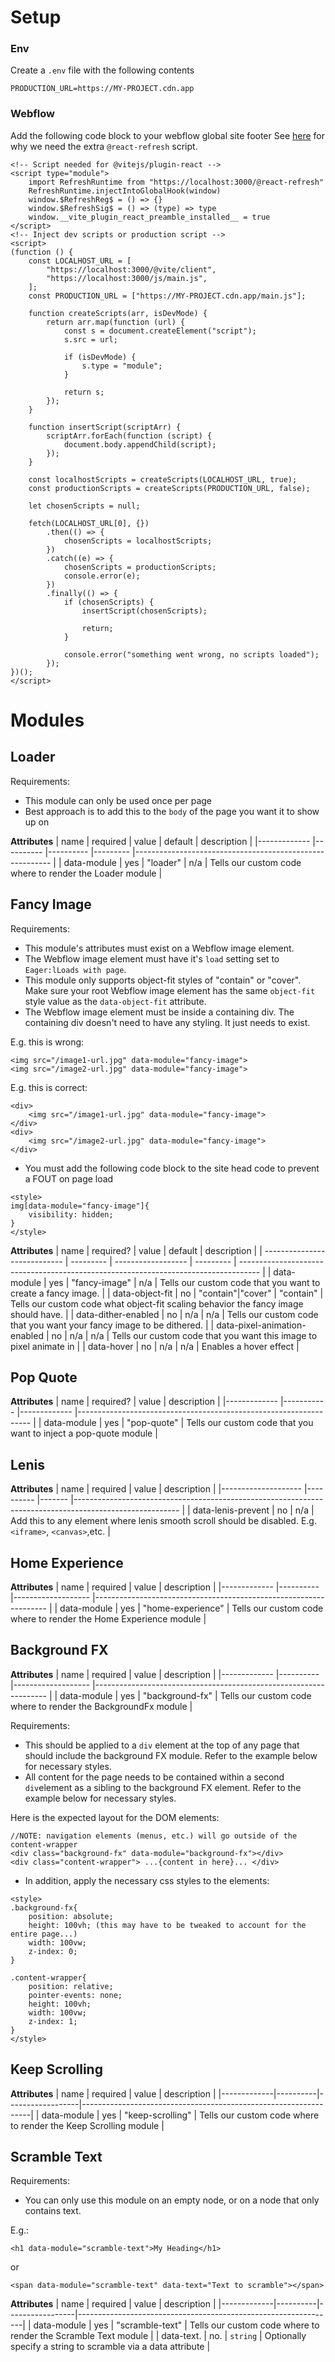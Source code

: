 # Setup

### Env

Create a `.env` file with the following contents

```
PRODUCTION_URL=https://MY-PROJECT.cdn.app
```

### Webflow

Add the following code block to your webflow global site footer
See [here](https://github.com/vitejs/vite/issues/1984#issuecomment-778403608) for why we need the extra `@react-refresh` script.

```
<!-- Script needed for @vitejs/plugin-react -->
<script type="module">
    import RefreshRuntime from "https://localhost:3000/@react-refresh"
    RefreshRuntime.injectIntoGlobalHook(window)
    window.$RefreshReg$ = () => {}
    window.$RefreshSig$ = () => (type) => type
    window.__vite_plugin_react_preamble_installed__ = true
</script>
<!-- Inject dev scripts or production script -->
<script>
(function () {
    const LOCALHOST_URL = [
        "https://localhost:3000/@vite/client",
        "https://localhost:3000/js/main.js",
    ];
    const PRODUCTION_URL = ["https://MY-PROJECT.cdn.app/main.js"];

    function createScripts(arr, isDevMode) {
        return arr.map(function (url) {
            const s = document.createElement("script");
            s.src = url;

            if (isDevMode) {
                s.type = "module";
            }

            return s;
        });
    }

    function insertScript(scriptArr) {
        scriptArr.forEach(function (script) {
            document.body.appendChild(script);
        });
    }

    const localhostScripts = createScripts(LOCALHOST_URL, true);
    const productionScripts = createScripts(PRODUCTION_URL, false);

    let chosenScripts = null;

    fetch(LOCALHOST_URL[0], {})
        .then(() => {
            chosenScripts = localhostScripts;
        })
        .catch((e) => {
            chosenScripts = productionScripts;
            console.error(e);
        })
        .finally(() => {
            if (chosenScripts) {
                insertScript(chosenScripts);

                return;
            }

            console.error("something went wrong, no scripts loaded");
        });
})();
</script>
```

# Modules

## Loader

Requirements:

-   This module can only be used once per page
-   Best approach is to add this to the `body` of the page you want it to show up on

**Attributes**
| name | required | value | default | description |
|------------- |---------- |---------- |--------- |--------------------------------------------------------- |
| data-module | yes | "loader" | n/a | Tells our custom code where to render the Loader module |

## Fancy Image

Requirements:

-   This module's attributes must exist on a Webflow image element.
-   The Webflow image element must have it's `load` setting set to `Eager:lLoads with page`.
-   This module only supports object-fit styles of "contain" or "cover". Make sure your root Webflow image element has the same `object-fit` style value as the `data-object-fit` attribute.
-   The Webflow image element must be inside a containing div. The containing div doesn't need to have any styling. It just needs to exist.

E.g. this is wrong:

```
<img src="/image1-url.jpg" data-module="fancy-image">
<img src="/image2-url.jpg" data-module="fancy-image">
```

E.g. this is correct:

```
<div>
    <img src="/image1-url.jpg" data-module="fancy-image">
</div>
<div>
    <img src="/image2-url.jpg" data-module="fancy-image">
</div>
```

-   You must add the following code block to the site head code to prevent a FOUT on page load

```
<style>
img[data-module="fancy-image"]{
    visibility: hidden;
}
</style>
```

**Attributes**
| name | required? | value | default | description |
| ---------------------------- | --------- | ------------------ | --------- | ----------------------------------------------------------------------------------- |
| data-module | yes | "fancy-image" | n/a | Tells our custom code that you want to create a fancy image. |
| data-object-fit | no | "contain"\|"cover" | "contain" | Tells our custom code what object-fit scaling behavior the fancy image should have. |
| data-dither-enabled | no | n/a | n/a | Tells our custom code that you want your fancy image to be dithered. |
| data-pixel-animation-enabled | no | n/a | n/a | Tells our custom code that you want this image to pixel animate in |
| data-hover | no | n/a | n/a | Enables a hover effect |

## Pop Quote

**Attributes**
| name | required? | value | description |
|------------- |----------- |------------- |------------------------------------------------------------------ |
| data-module | yes | "pop-quote" | Tells our custom code that you want to inject a pop-quote module |

## Lenis

**Attributes**
| name | required | value | description |
|-------------------- |---------- |------- |-------------------------------------------------------------------------------------------------------- |
| data-lenis-prevent | no | n/a | Add this to any element where lenis smooth scroll should be disabled. E.g. `<iframe>`, `<canvas>`,etc. |

## Home Experience

**Attributes**
| name | required | value | description |
|------------- |---------- |------------------- |------------------------------------------------------------------ |
| data-module | yes | "home-experience" | Tells our custom code where to render the Home Experience module |

## Background FX

**Attributes**
| name | required | value | description |
|------------- |---------- |------------------- |------------------------------------------------------------------ |
| data-module | yes | "background-fx" | Tells our custom code where to render the BackgroundFx module |

Requirements:

-   This should be applied to a `div` element at the top of any page that should include the background FX module. Refer to the example below for necessary styles.
-   All content for the page needs to be contained within a second `div`element as a sibling to the background FX element. Refer to the example below for necessary styles.

Here is the expected layout for the DOM elements:

```
//NOTE: navigation elements (menus, etc.) will go outside of the content-wrapper
<div class="background-fx" data-module="background-fx"></div>
<div class="content-wrapper"> ...{content in here}... </div>
```

-   In addition, apply the necessary css styles to the elements:

```
<style>
.background-fx{
    position: absolute;
    height: 100vh; (this may have to be tweaked to account for the entire page...)
    width: 100vw;
    z-index: 0;
}

.content-wrapper{
    position: relative;
    pointer-events: none;
    height: 100vh;
    width: 100vw;
    z-index: 1;
}
</style>
```

## Keep Scrolling

**Attributes**
| name | required | value | description |
|-------------|----------|------------------|-----------------------------------------------------------------|
| data-module | yes | "keep-scrolling" | Tells our custom code where to render the Keep Scrolling module |

## Scramble Text

Requirements:

-   You can only use this module on an empty node, or on a node that only contains text.

E.g.:

```
<h1 data-module="scramble-text">My Heading</h1>
```

or

```
<span data-module="scramble-text" data-text="Text to scramble"></span>
```

**Attributes**
| name | required | value | description |
|-------------|----------|-----------------|----------------------------------------------------------------|
| data-module | yes | "scramble-text" | Tells our custom code where to render the Scramble Text module |
| data-text. | no. | `string` | Optionally specify a string to scramble via a data attribute |
